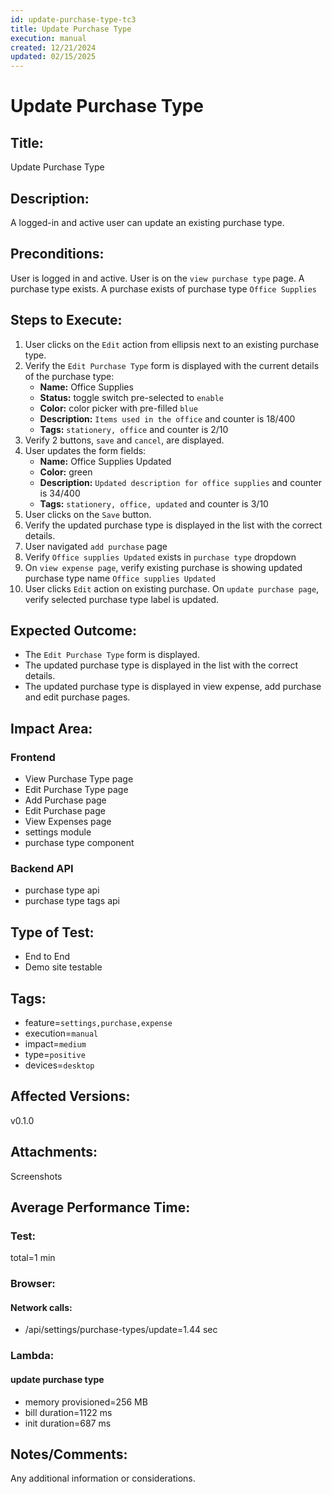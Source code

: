 ```yaml
---
id: update-purchase-type-tc3
title: Update Purchase Type
execution: manual
created: 12/21/2024
updated: 02/15/2025
---
```


# Update Purchase Type

## Title:

Update Purchase Type

## Description:

A logged-in and active user can update an existing purchase type.

## Preconditions:

User is logged in and active. User is on the `view purchase type` page. A purchase type exists. A purchase exists of purchase type `Office Supplies`

## Steps to Execute:

1. User clicks on the `Edit` action from ellipsis next to an existing purchase type.
2. Verify the `Edit Purchase Type` form is displayed with the current details of the purchase type:
   - **Name:** Office Supplies
   - **Status:** toggle switch pre-selected to `enable`
   - **Color:** color picker with pre-filled `blue`
   - **Description:** `Items used in the office` and counter is 18/400
   - **Tags:** `stationery, office` and counter is 2/10
3. Verify 2 buttons, `save` and `cancel`, are displayed.
4. User updates the form fields:
   - **Name:** Office Supplies Updated
   - **Color:** green
   - **Description:** `Updated description for office supplies` and counter is 34/400
   - **Tags:** `stationery, office, updated` and counter is 3/10
5. User clicks on the `Save` button.
6. Verify the updated purchase type is displayed in the list with the correct details.
7. User navigated `add purchase` page
8. Verify `Office supplies Updated` exists in `purchase type` dropdown
9. On `view expense page`, verify existing purchase is showing updated purchase type name `Office supplies Updated`
10. User clicks `Edit` action on existing purchase. On `update purchase page`, verify selected purchase type label is updated.

## Expected Outcome:

- The `Edit Purchase Type` form is displayed.
- The updated purchase type is displayed in the list with the correct details.
- The updated purchase type is displayed in view expense, add purchase and edit purchase pages.

## Impact Area:

### Frontend

- View Purchase Type page
- Edit Purchase Type page
- Add Purchase page
- Edit Purchase page
- View Expenses page
- settings module
- purchase type component

### Backend API

- purchase type api
- purchase type tags api

## Type of Test:

- End to End
- Demo site testable

## Tags:

- feature=`settings,purchase,expense`
- execution=`manual`
- impact=`medium`
- type=`positive`
- devices=`desktop`

## Affected Versions:

v0.1.0

## Attachments:

Screenshots

## Average Performance Time:

### Test:

total=1 min

### Browser:

#### Network calls:

- /api/settings/purchase-types/update=1.44 sec

### Lambda:

#### update purchase type

- memory provisioned=256 MB
- bill duration=1122 ms
- init duration=687 ms

## Notes/Comments:

Any additional information or considerations.
